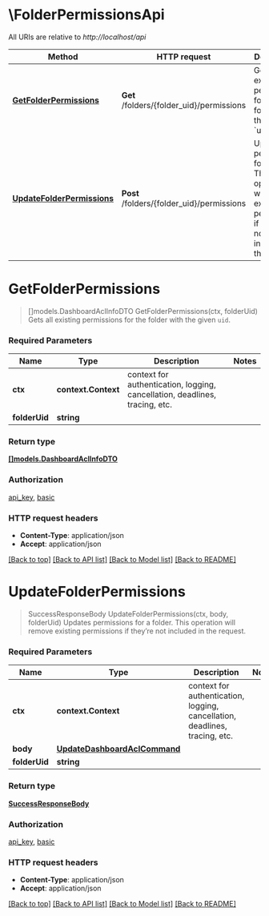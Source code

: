 # \FolderPermissionsApi

All URIs are relative to *http://localhost/api*

Method | HTTP request | Description
------------- | ------------- | -------------
[**GetFolderPermissions**](FolderPermissionsApi.md#GetFolderPermissions) | **Get** /folders/{folder_uid}/permissions | Gets all existing permissions for the folder with the given &#x60;uid&#x60;.
[**UpdateFolderPermissions**](FolderPermissionsApi.md#UpdateFolderPermissions) | **Post** /folders/{folder_uid}/permissions | Updates permissions for a folder. This operation will remove existing permissions if they’re not included in the request.


# **GetFolderPermissions**
> []models.DashboardAclInfoDTO GetFolderPermissions(ctx, folderUid)
Gets all existing permissions for the folder with the given `uid`.

### Required Parameters

Name | Type | Description  | Notes
------------- | ------------- | ------------- | -------------
 **ctx** | **context.Context** | context for authentication, logging, cancellation, deadlines, tracing, etc.
  **folderUid** | **string**|  | 

### Return type

[**[]models.DashboardAclInfoDTO**](models.DashboardAclInfoDTO.md)

### Authorization

[api_key](../README.md#api_key), [basic](../README.md#basic)

### HTTP request headers

 - **Content-Type**: application/json
 - **Accept**: application/json

[[Back to top]](#) [[Back to API list]](../README.md#documentation-for-api-endpoints) [[Back to Model list]](../README.md#documentation-for-models) [[Back to README]](../README.md)

# **UpdateFolderPermissions**
> SuccessResponseBody UpdateFolderPermissions(ctx, body, folderUid)
Updates permissions for a folder. This operation will remove existing permissions if they’re not included in the request.

### Required Parameters

Name | Type | Description  | Notes
------------- | ------------- | ------------- | -------------
 **ctx** | **context.Context** | context for authentication, logging, cancellation, deadlines, tracing, etc.
  **body** | [**UpdateDashboardAclCommand**](UpdateDashboardAclCommand.md)|  | 
  **folderUid** | **string**|  | 

### Return type

[**SuccessResponseBody**](SuccessResponseBody.md)

### Authorization

[api_key](../README.md#api_key), [basic](../README.md#basic)

### HTTP request headers

 - **Content-Type**: application/json
 - **Accept**: application/json

[[Back to top]](#) [[Back to API list]](../README.md#documentation-for-api-endpoints) [[Back to Model list]](../README.md#documentation-for-models) [[Back to README]](../README.md)

